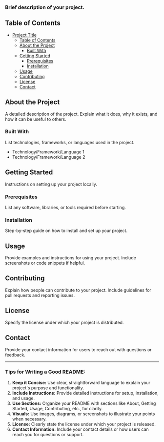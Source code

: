 ### Brief description of your project.

## Table of Contents

- [Project Title](#project-title)
  - [Table of Contents](#table-of-contents)
  - [About the Project](#about-the-project)
    - [Built With](#built-with)
  - [Getting Started](#getting-started)
    - [Prerequisites](#prerequisites)
    - [Installation](#installation)
  - [Usage](#usage)
  - [Contributing](#contributing)
  - [License](#license)
  - [Contact](#contact)

## About the Project

A detailed description of the project. Explain what it does, why it exists, and how it can be useful to others.

### Built With

List technologies, frameworks, or languages used in the project.

- Technology/Framework/Language 1
- Technology/Framework/Language 2

## Getting Started

Instructions on setting up your project locally.

### Prerequisites

List any software, libraries, or tools required before starting.

### Installation

Step-by-step guide on how to install and set up your project.

## Usage

Provide examples and instructions for using your project. Include screenshots or code snippets if helpful.

## Contributing

Explain how people can contribute to your project. Include guidelines for pull requests and reporting issues.

## License

Specify the license under which your project is distributed.

## Contact

Provide your contact information for users to reach out with questions or feedback.

---

### Tips for Writing a Good README:

1. **Keep it Concise:** Use clear, straightforward language to explain your project's purpose and functionality.
2. **Include Instructions:** Provide detailed instructions for setup, installation, and usage.
3. **Use Sections:** Organize your README with sections like About, Getting Started, Usage, Contributing, etc., for clarity.
4. **Visuals:** Use images, diagrams, or screenshots to illustrate your points when necessary.
5. **License:** Clearly state the license under which your project is released.
6. **Contact Information:** Include your contact details or how users can reach you for questions or support.
